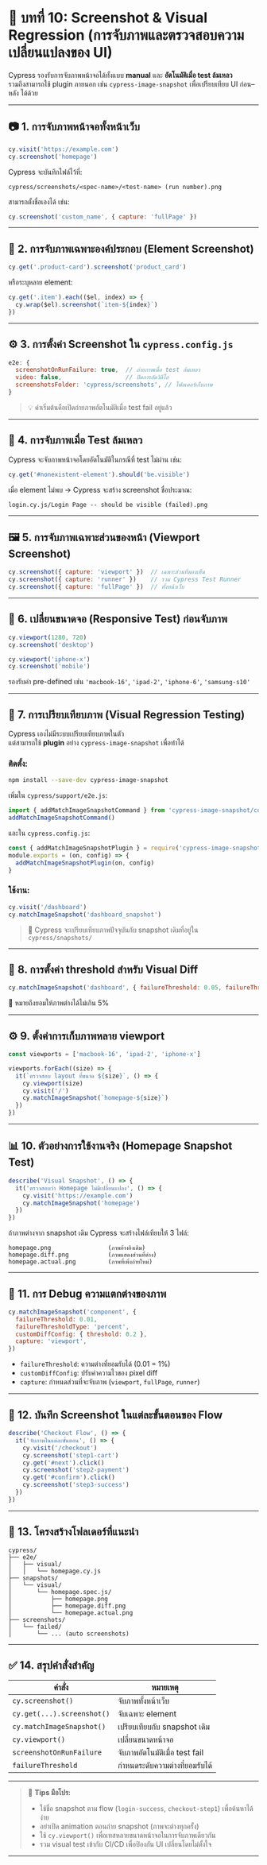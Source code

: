 # 📸 บทที่ 10: Screenshot & Visual Regression (การจับภาพและตรวจสอบความเปลี่ยนแปลงของ UI)

Cypress รองรับการจับภาพหน้าจอได้ทั้งแบบ **manual** และ **อัตโนมัติเมื่อ test ล้มเหลว**  
รวมถึงสามารถใช้ plugin ภายนอก เช่น `cypress-image-snapshot` เพื่อเปรียบเทียบ UI ก่อน–หลัง ได้ด้วย

---

## 📷 1. การจับภาพหน้าจอทั้งหน้าเว็บ

```js
cy.visit('https://example.com')
cy.screenshot('homepage')
```

Cypress จะบันทึกไฟล์ไว้ที่:
```
cypress/screenshots/<spec-name>/<test-name> (run number).png
```

สามารถตั้งชื่อเองได้ เช่น:
```js
cy.screenshot('custom_name', { capture: 'fullPage' })
```

---

## 🧩 2. การจับภาพเฉพาะองค์ประกอบ (Element Screenshot)

```js
cy.get('.product-card').screenshot('product_card')
```

หรือระบุหลาย element:
```js
cy.get('.item').each(($el, index) => {
  cy.wrap($el).screenshot(`item-${index}`)
})
```

---

## ⚙️ 3. การตั้งค่า Screenshot ใน `cypress.config.js`

```js
e2e: {
  screenshotOnRunFailure: true,  // ถ่ายภาพเมื่อ test ล้มเหลว
  video: false,                  // ปิดการอัดวิดีโอ
  screenshotsFolder: 'cypress/screenshots', // โฟลเดอร์เก็บภาพ
}
```

> 💡 ค่าเริ่มต้นคือเปิดถ่ายภาพอัตโนมัติเมื่อ test fail อยู่แล้ว

---

## 🧠 4. การจับภาพเมื่อ Test ล้มเหลว

Cypress จะจับภาพหน้าจอโดยอัตโนมัติในกรณีที่ test ไม่ผ่าน เช่น:

```js
cy.get('#nonexistent-element').should('be.visible')
```
เมื่อ element ไม่พบ → Cypress จะสร้าง screenshot ชื่อประมาณ:
```
login.cy.js/Login Page -- should be visible (failed).png
```

---

## 🖼 5. การจับภาพเฉพาะส่วนของหน้า (Viewport Screenshot)

```js
cy.screenshot({ capture: 'viewport' })  // เฉพาะส่วนที่มองเห็น
cy.screenshot({ capture: 'runner' })    // รวม Cypress Test Runner
cy.screenshot({ capture: 'fullPage' })  // ทั้งหน้าเว็บ
```

---

## 🧩 6. เปลี่ยนขนาดจอ (Responsive Test) ก่อนจับภาพ

```js
cy.viewport(1280, 720)
cy.screenshot('desktop')

cy.viewport('iphone-x')
cy.screenshot('mobile')
```

รองรับค่า pre-defined เช่น `'macbook-16'`, `'ipad-2'`, `'iphone-6'`, `'samsung-s10'`

---

## 🔄 7. การเปรียบเทียบภาพ (Visual Regression Testing)

Cypress เองไม่มีระบบเปรียบเทียบภาพในตัว  
แต่สามารถใช้ **plugin** อย่าง `cypress-image-snapshot` เพื่อทำได้

### ติดตั้ง:
```bash
npm install --save-dev cypress-image-snapshot
```

เพิ่มใน `cypress/support/e2e.js`:
```js
import { addMatchImageSnapshotCommand } from 'cypress-image-snapshot/command'
addMatchImageSnapshotCommand()
```

และใน `cypress.config.js`:
```js
const { addMatchImageSnapshotPlugin } = require('cypress-image-snapshot/plugin')
module.exports = (on, config) => {
  addMatchImageSnapshotPlugin(on, config)
}
```

### ใช้งาน:
```js
cy.visit('/dashboard')
cy.matchImageSnapshot('dashboard_snapshot')
```

> 🔁 Cypress จะเปรียบเทียบภาพปัจจุบันกับ snapshot เดิมที่อยู่ใน `cypress/snapshots/`

---

## 🧮 8. การตั้งค่า threshold สำหรับ Visual Diff

```js
cy.matchImageSnapshot('dashboard', { failureThreshold: 0.05, failureThresholdType: 'percent' })
```

📘 หมายถึงยอมให้ภาพต่างได้ไม่เกิน 5%

---

## ⚙️ 9. ตั้งค่าการเก็บภาพหลาย viewport

```js
const viewports = ['macbook-16', 'ipad-2', 'iphone-x']

viewports.forEach((size) => {
  it(`ตรวจสอบ layout ที่ขนาด ${size}`, () => {
    cy.viewport(size)
    cy.visit('/')
    cy.matchImageSnapshot(`homepage-${size}`)
  })
})
```

---

## 📊 10. ตัวอย่างการใช้งานจริง (Homepage Snapshot Test)

```js
describe('Visual Snapshot', () => {
  it('ตรวจสอบว่า Homepage ไม่มีเปลี่ยนแปลง', () => {
    cy.visit('https://example.com')
    cy.matchImageSnapshot('homepage')
  })
})
```

ถ้าภาพต่างจาก snapshot เดิม Cypress จะสร้างไฟล์เทียบให้ 3 ไฟล์:
```
homepage.png                (ภาพอ้างอิงเดิม)
homepage.diff.png           (ภาพแสดงส่วนที่ต่าง)
homepage.actual.png         (ภาพที่เพิ่งถ่ายใหม่)
```

---

## 🧠 11. การ Debug ความแตกต่างของภาพ

```js
cy.matchImageSnapshot('component', {
  failureThreshold: 0.01,
  failureThresholdType: 'percent',
  customDiffConfig: { threshold: 0.2 },
  capture: 'viewport',
})
```

- `failureThreshold`: ความต่างที่ยอมรับได้ (0.01 = 1%)  
- `customDiffConfig`: ปรับค่าความไวของ pixel diff  
- `capture`: กำหนดส่วนที่จะจับภาพ (`viewport`, `fullPage`, `runner`)

---

## 🧩 12. บันทึก Screenshot ในแต่ละขั้นตอนของ Flow

```js
describe('Checkout Flow', () => {
  it('จับภาพในแต่ละขั้นตอน', () => {
    cy.visit('/checkout')
    cy.screenshot('step1-cart')
    cy.get('#next').click()
    cy.screenshot('step2-payment')
    cy.get('#confirm').click()
    cy.screenshot('step3-success')
  })
})
```

---

## 📁 13. โครงสร้างโฟลเดอร์ที่แนะนำ

```
cypress/
├── e2e/
│   ├── visual/
│   │   └── homepage.cy.js
├── snapshots/
│   └── visual/
│       └── homepage.spec.js/
│           ├── homepage.png
│           ├── homepage.diff.png
│           └── homepage.actual.png
├── screenshots/
│   └── failed/
│       └── ... (auto screenshots)
```

---

## ✅ 14. สรุปคำสั่งสำคัญ

| คำสั่ง | หมายเหตุ |
|----------|-----------|
| `cy.screenshot()` | จับภาพทั้งหน้าเว็บ |
| `cy.get(...).screenshot()` | จับเฉพาะ element |
| `cy.matchImageSnapshot()` | เปรียบเทียบกับ snapshot เดิม |
| `cy.viewport()` | เปลี่ยนขนาดหน้าจอ |
| `screenshotOnRunFailure` | จับภาพอัตโนมัติเมื่อ test fail |
| `failureThreshold` | กำหนดระดับความต่างที่ยอมรับได้ |

---

> 💬 **Tips มือโปร:**  
> - ใช้ชื่อ snapshot ตาม flow (`login-success`, `checkout-step1`) เพื่อค้นหาได้ง่าย  
> - อย่าเปิด animation ตอนถ่าย snapshot (ภาพจะต่างทุกครั้ง)  
> - ใช้ `cy.viewport()` เพื่อเทสหลายขนาดหน้าจอในการจับภาพเดียวกัน  
> - รวม visual test เข้ากับ CI/CD เพื่อป้องกัน UI เปลี่ยนโดยไม่ตั้งใจ  

---
